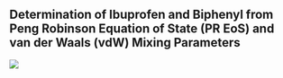 ## Determination of Ibuprofen and Biphenyl from Peng Robinson Equation of State (PR EoS) and  van der Waals (vdW) Mixing Parameters  


<img src="https://render.githubusercontent.com/render/math?math=\textbf \color{gray} \displaystyle \sum_{\substack{0 \leq j \leq 1\\0 \leq i \leq 1}} {a}_{\left( i, \  j\right)} {y}_{i} {y}_{j}">
